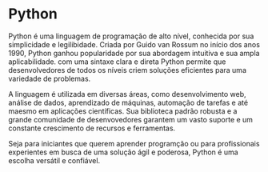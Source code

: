 # Python

Python é uma linguagem de programação de alto nível, conhecida por sua simplicidade e
legilibidade. Criada por Guido van Rossum no início dos anos 1990, Python ganhou popularidade
por sua abordagem intuitiva e sua ampla aplicabilidade. com uma sintaxe clara e direta
Python permite que desenvolvedores de todos os níveis criem soluções eficientes para uma
variedade de problemas.

A linguagem é utilizada em diversas áreas, como desenvolvimento web, análise de dados, 
aprendizado de máquinas, automação de tarefas e até maesmo em aplicações científicas. Sua
biblioteca padrão robusta e a grande comunidade de desenvovedores garantem um vasto suporte
e um constante crescimento de recursos e ferramentas.

Seja para iniciantes que querem aprender programção ou para profissionais experientes
em busca de uma solução ágil e poderosa, Python é uma escolha versátil e confiável.
